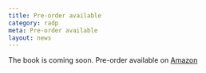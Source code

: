 ```yaml
---
title: Pre-order available
category: radp
meta: Pre-order available
layout: news
---
```


The book is coming soon. Pre-order available on [Amazon](https://www.amazon.com/Adaptive-Dynamic-Programming-Systems-Engineering/dp/1119132649)
